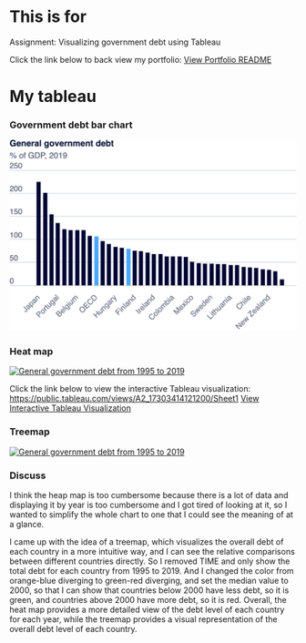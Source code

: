# This is for 
Assignment: Visualizing government debt using Tableau

Click the link below to back view my portfolio:
[View Portfolio README](https://github.com/Ray1208xxxx/Ray-Zeng-Portfolio/blob/main/README.md)


# My tableau
### Government debt bar chart
![General Government Debt Visualization](https://github.com/Ray1208xxxx/Ray-Zeng-Portfolio/raw/main/export-2024-10-31T13_34_13.992Z.png)


### Heat map
<div class='tableauPlaceholder' id='viz1730341423953' style='position: relative'>
    <noscript>
        <a href='#'>
            <img alt='General government debt from 1995 to 2019' src='https://public.tableau.com/static/images/A2/A2_17303414121200/Sheet1/1_rss.png' style='border: none' />
        </a>
    </noscript>
    <object class='tableauViz' style='display:none;'>
        <param name='host_url' value='https%3A%2F%2Fpublic.tableau.com%2F' />
        <param name='embed_code_version' value='3' />
        <param name='site_root' value='' />
        <param name='name' value='A2_17303414121200/Sheet1' />
        <param name='tabs' value='no' />
        <param name='toolbar' value='yes' />
        <param name='static_image' value='https://public.tableau.com/static/images/A2/A2_17303414121200/Sheet1/1.png' />
        <param name='animate_transition' value='yes' />
        <param name='display_static_image' value='yes' />
        <param name='display_spinner' value='yes' />
        <param name='display_overlay' value='yes' />
        <param name='display_count' value='yes' />
        <param name='language' value='zh-CN' />
        <param name='filter' value='publish=yes' />
    </object>
</div>

<script type='text/javascript'>
    var divElement = document.getElementById('viz1730341423953');
    var vizElement = divElement.getElementsByTagName('object')[0];
    vizElement.style.width = '100%';
    vizElement.style.height = (divElement.offsetWidth * 0.75) + 'px';
    var scriptElement = document.createElement('script');
    scriptElement.src = 'https://public.tableau.com/javascripts/api/viz_v1.js';
    vizElement.parentNode.insertBefore(scriptElement, vizElement);
</script>

Click the link below to view the interactive Tableau visualization: https://public.tableau.com/views/A2_17303414121200/Sheet1
[View Interactive Tableau Visualization](https://ray1208xxxx.github.io/Ray-Zeng-Portfolio/)


### Treemap
<div class='tableauPlaceholder' id='viz1730342434616' style='position: relative'>
    <noscript>
        <a href='#'>
            <img alt='General government debt from 1995 to 2019' src='https://public.tableau.com/static/images/A2/A2Graph2/Sheet1/1_rss.png' style='border: none' />
        </a>
    </noscript>
    <object class='tableauViz' style='display:none;'>
        <param name='host_url' value='https%3A%2F%2Fpublic.tableau.com%2F' />
        <param name='embed_code_version' value='3' />
        <param name='site_root' value='' />
        <param name='name' value='A2Graph2/Sheet1' />
        <param name='tabs' value='no' />
        <param name='toolbar' value='yes' />
        <param name='static_image' value='https://public.tableau.com/static/images/A2/A2Graph2/Sheet1/1.png' />
        <param name='animate_transition' value='yes' />
        <param name='display_static_image' value='yes' />
        <param name='display_spinner' value='yes' />
        <param name='display_overlay' value='yes' />
        <param name='display_count' value='yes' />
        <param name='language' value='zh-CN' />
        <param name='filter' value='publish=yes' />
    </object>
</div>

<script type='text/javascript'>
    var divElement = document.getElementById('viz1730342434616');
    var vizElement = divElement.getElementsByTagName('object')[0];
    vizElement.style.width = '100%';
    vizElement.style.height = (divElement.offsetWidth * 0.75) + 'px';
    var scriptElement = document.createElement('script');
    scriptElement.src = 'https://public.tableau.com/javascripts/api/viz_v1.js';
    vizElement.parentNode.insertBefore(scriptElement, vizElement);
</script>

### Discuss
I think the heap map is too cumbersome because there is a lot of data and displaying it by year is too cumbersome and I got tired of looking at it, so I wanted to simplify the whole chart to one that I could see the meaning of at a glance.

I came up with the idea of a treemap, which visualizes the overall debt of each country in a more intuitive way, and I can see the relative comparisons between different countries directly. So I removed TIME and only show the total debt for each country from 1995 to 2019. And I changed the color from orange-blue diverging to green-red diverging, and set the median value to 2000, so that I can show that countries below 2000 have less debt, so it is green, and countries above 2000 have more debt, so it is red. Overall, the heat map provides a more detailed view of the debt level of each country for each year, while the treemap provides a visual representation of the overall debt level of each country.


